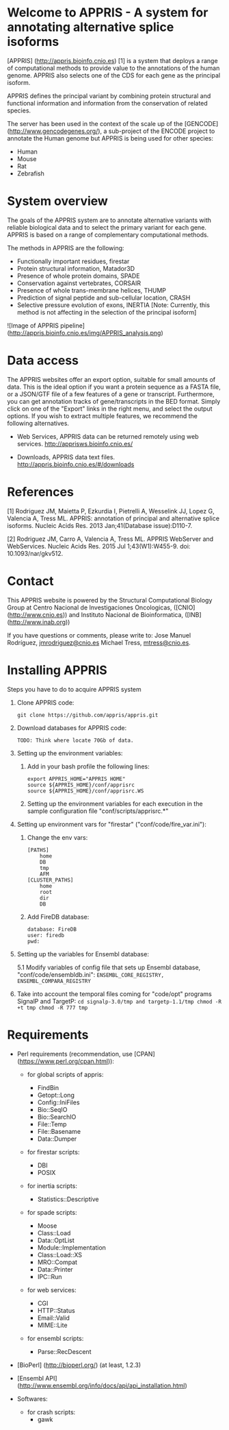 Welcome to APPRIS - A system for annotating alternative splice isoforms
=======================================================================
[APPRIS] (http://appris.bioinfo.cnio.es) [1] is a system that deploys a range of computational methods to provide value to the annotations of the human genome. APPRIS also selects one of the CDS for each gene as the principal isoform.

APPRIS defines the principal variant by combining protein structural and functional information and information from the conservation of related species.

The server has been used in the context of the scale up of the [GENCODE] (http://www.gencodegenes.org/), a sub-project of the ENCODE project to annotate the Human genome but APPRIS is being used for other species:
  * Human
  * Mouse
  * Rat
  * Zebrafish

System overview
===============
The goals of the APPRIS system are to annotate alternative variants with reliable biological data and to select the primary variant for each gene. APPRIS is based on a range of complementary computational methods.

The methods in APPRIS are the following:
  * Functionally important residues, firestar
  * Protein structural information, Matador3D
  * Presence of whole protein domains, SPADE
  * Conservation against vertebrates, CORSAIR
  * Presence of whole trans-membrane helices, THUMP
  * Prediction of signal peptide and sub-cellular location, CRASH
  * Selective pressure evolution of exons, INERTIA [Note: Currently, this method is not affecting in the selection of the principal isoform]

![Image of APPRIS pipeline] (http://appris.bioinfo.cnio.es/img/APPRIS_analysis.png)

Data access
===========
The APPRIS websites offer an export option, suitable for small amounts of data. This is the ideal option if you want a protein sequence as a FASTA file, or a JSON/GTF file of a few features of a gene or transcript. Furthermore, you can get annotation tracks of gene/transcripts in the BED format. Simply click on one of the "Export" links in the right menu, and select the output options. If you wish to extract multiple features, we recommend the following alternatives.

  * Web Services, APPRIS data can be returned remotely using web services.
  http://apprisws.bioinfo.cnio.es/

  * Downloads, APPRIS data text files.
  http://appris.bioinfo.cnio.es/#/downloads

References
==========
[1] Rodriguez JM, Maietta P, Ezkurdia I, Pietrelli A, Wesselink JJ, Lopez G, Valencia A, Tress ML.
APPRIS: annotation of principal and alternative splice isoforms. 
Nucleic Acids Res. 2013 Jan;41(Database issue):D110-7.

[2] Rodriguez JM, Carro A, Valencia A, Tress ML. APPRIS WebServer and WebServices.
Nucleic Acids Res. 2015 Jul 1;43(W1):W455-9. doi: 10.1093/nar/gkv512.

Contact
=======
This APPRIS website is powered by the Structural Computational Biology Group at
	Centro Nacional de Investigaciones Oncologicas, ([CNIO] (http://www.cnio.es))
		and
	Instituto Nacional de Bioinformatica, ([INB] (http://www.inab.org))

If you have questions or comments, please write to:
	Jose Manuel Rodríguez, jmrodriguez@cnio.es
	Michael Tress, mtress@cnio.es.

Installing APPRIS
=================

Steps you have to do to acquire APPRIS system

1. Clone APPRIS code:
	```
	git clone https://github.com/appris/appris.git
	```
	
2. Download databases for APPRIS code:
	```
	TODO: Think where locate 70Gb of data.
	```
	
3. Setting up the environment variables:

	1. Add in your bash profile the following lines:
		```  
		export APPRIS_HOME="APPRIS HOME"
		source ${APPRIS_HOME}/conf/apprisrc
		source ${APPRIS_HOME}/conf/apprisrc.WS
		```
				
	2. Setting up the environment variables for each execution in the sample configuration file "conf/scripts/apprisrc.*"
  

4. Setting up environment vars for "firestar" ("conf/code/fire_var.ini"):

	1. Change the env vars:
		```
		[PATHS]
			home
			DB
			tmp
			AFM
		[CLUSTER_PATHS]
			home
			root
			dir
			DB
		```
		
	2. Add FireDB database:
		```
		database: FireDB
		user: firedb
		pwd:
		```
					
5. Setting up the variables for Ensembl database:

	5.1 Modify variables of config file that sets up Ensembl database, "conf/code/ensembldb.ini":
		```
		ENSEMBL_CORE_REGISTRY, ENSEMBL_COMPARA_REGISTRY
		```
	
		
6. Take into account the temporal files coming for "code/opt" programs SignalP and TargetP:
		```
		cd signalp-3.0/tmp and targetp-1.1/tmp
		chmod -R +t tmp
		chmod -R 777 tmp
		```
		

Requirements
============

- Perl requirements (recommendation, use [CPAN] (https://www.perl.org/cpan.html)):

  * for global scripts of appris:
	- FindBin
	- Getopt::Long
	- Config::IniFiles
	- Bio::SeqIO
	- Bio::SearchIO
	- File::Temp
	- File::Basename
	- Data::Dumper

  * for firestar scripts:
	- DBI
	- POSIX

  * for inertia scripts:
	- Statistics::Descriptive

  * for spade scripts:
	- Moose
	- Class::Load
	- Data::OptList
	- Module::Implementation
	- Class::Load::XS
	- MRO::Compat
	- Data::Printer
	- IPC::Run
	
  * for web services:
	- CGI
	- HTTP::Status
	- Email::Valid
	- MIME::Lite
	
  * for ensembl scripts:
	- Parse::RecDescent

- [BioPerl] (http://bioperl.org/) (at least, 1.2.3)

- [Ensembl API] (http://www.ensembl.org/info/docs/api/api_installation.html)

- Softwares:

  * for crash scripts:
	- gawk
		
